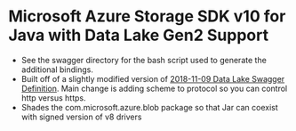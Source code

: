 # Microsoft Azure Storage SDK v10 for Java with Data Lake Gen2 Support

- See the swagger directory for the bash script used to generate the additional bindings.
- Built off of a slightly modified version of [2018-11-09 Data Lake Swagger Definition](https://github.com/Azure/azure-rest-api-specs/blob/master/specification/storage/data-plane/Microsoft.StorageDataLake/stable/2018-11-09/DataLakeStorage.json). Main change is adding scheme to protocol so you can control http versus https.
- Shades the com.microsoft.azure.blob package so that Jar can coexist with signed version of v8 drivers
 

